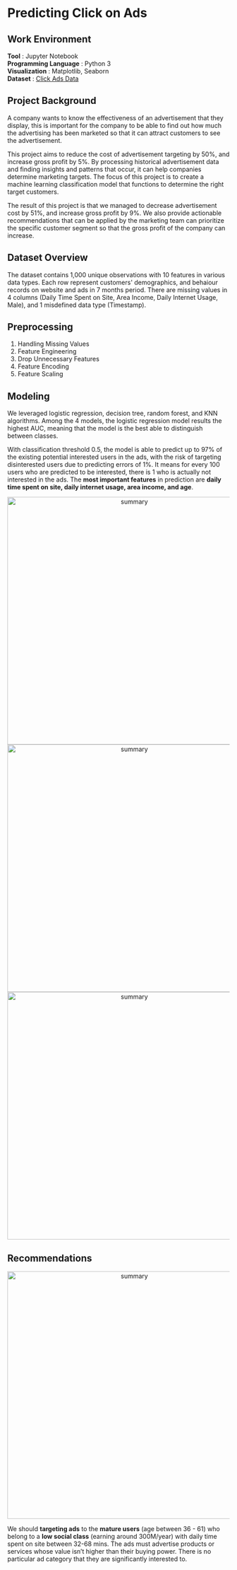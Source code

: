 # Predicting Click on Ads

## Work Environment

**Tool** : Jupyter Notebook \
**Programming Language** : Python 3 \
**Visualization** : Matplotlib, Seaborn \
**Dataset** : [Click Ads Data]() 

## Project Background
A company wants to know the effectiveness of an advertisement that they display, this is important for the company to be able to find out how much the advertising has been marketed so that it can attract customers to see the advertisement.

This project aims to reduce the cost of advertisement targeting by 50%, and increase gross profit by 5%. By processing historical advertisement data and finding insights and patterns that occur, it can help companies determine marketing targets. The focus of this project is to create a machine learning classification model that functions to determine the right target customers. 

The result of this project is that we managed to decrease advertisement cost by 51%, and increase gross profit by 9%. We also provide actionable recommendations that can be applied by the marketing team can prioritize the specific customer segment so that the gross profit of the company can increase.

## Dataset Overview
The dataset contains 1,000 unique observations with 10 features in various data types. Each row represent customers' demographics, and behaiour records on website and ads in 7 months period. There are missing values in 4 columns (Daily Time Spent on Site, Area Income, Daily Internet Usage, Male), and 1 misdefined data type (Timestamp).

## Preprocessing
  1. Handling Missing Values
  2. Feature Engineering
  3. Drop Unnecessary Features
  4. Feature Encoding
  5. Feature Scaling

## Modeling
We leveraged logistic regression, decision tree, random forest, and KNN algorithms. Among the 4 models, the logistic regression model results the highest AUC, meaning that the model is the best able to distinguish between classes.

With classification threshold 0.5, the model is able to predict up to 97% of the existing potential interested users in the ads, with the risk of targeting disinterested users due to predicting errors of 1%. It means for every 100 users who are predicted to be  interested, there is 1  who is actually not interested in the ads. The **most important features** in prediction are **daily time spent on site, daily internet usage, area income, and age**.

  <p align="center">
  <img width="560" img width="243" alt="summary" src="https://user-images.githubusercontent.com/98371569/204020700-65fa4d11-d15d-4191-8714-9dca3dac8690.png">
    <br </br>
   <img width="560" img width="243" alt="summary" src="https://user-images.githubusercontent.com/98371569/204020967-b6b312f6-7efb-427a-99bb-e7822e53296b.png">
    <br </br>
    <img width="560" img width="243" alt="summary" src="https://user-images.githubusercontent.com/98371569/204021056-f70bc5b8-1081-4cbd-bffc-bf087cec0c33.png">
    <br </br>
  </p>
  
  
## Recommendations
  <p align="center">
  <img width="560" img width="243" alt="summary" src="https://user-images.githubusercontent.com/98371569/204021788-ccff9075-2380-48bb-a073-0fa352cb7762.png">
    <br </br>
  </p>
 
 We should **targeting ads** to the **mature users** (age between 36 - 61) who belong to a **low social class** (earning around 300M/year) with daily time spent on site between 32-68 mins. The ads must advertise products or services whose value isn’t higher than their buying power. There is no particular ad category that they are significantly interested to.
